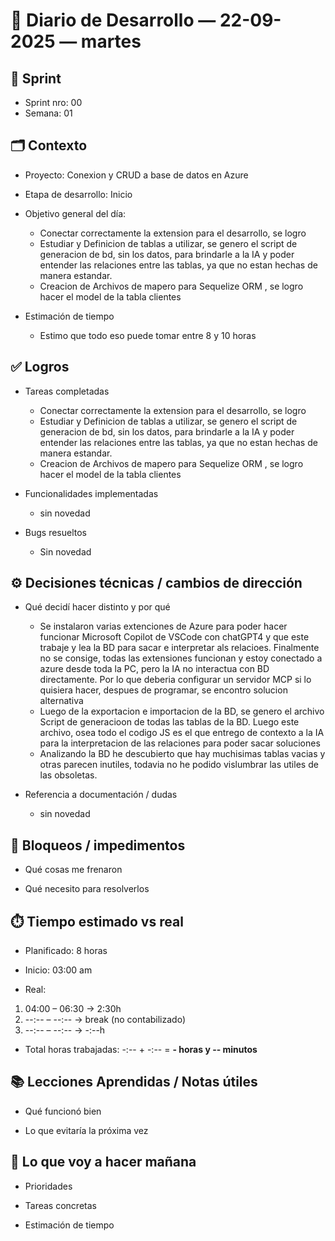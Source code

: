 # 📓 Diario de Desarrollo — 22-09-2025 — martes

## 🏃 Sprint
- Sprint nro: 00
- Semana: 01

## 🗂️ Contexto
- Proyecto: Conexion y CRUD a base de datos en Azure 
- Etapa de desarrollo: Inicio
- Objetivo general del día: 

  * Conectar correctamente la extension para el desarrollo, se logro
  * Estudiar y Definicion de tablas a utilizar, se genero el script de generacion de bd, sin los datos, para brindarle a la IA y poder entender las relaciones entre las tablas, ya que no estan hechas de manera estandar.
  * Creacion de Archivos de mapero para Sequelize ORM , se logro hacer el model de la tabla clientes

- Estimación de tiempo
  * Estimo que todo eso puede tomar entre 8 y 10 horas


## ✅ Logros
- Tareas completadas  
  * Conectar correctamente la extension para el desarrollo, se logro
  * Estudiar y Definicion de tablas a utilizar, se genero el script de generacion de bd, sin los datos, para brindarle a la IA y poder entender las relaciones entre las tablas, ya que no estan hechas de manera estandar.
  * Creacion de Archivos de mapero para Sequelize ORM , se logro hacer el model de la tabla clientes

- Funcionalidades implementadas
  * sin novedad

- Bugs resueltos
  * Sin novedad

## ⚙️ Decisiones técnicas / cambios de dirección
- Qué decidí hacer distinto y por qué
  * Se instalaron varias extenciones de Azure para poder hacer funcionar Microsoft Copilot de VSCode con chatGPT4 y que este trabaje y lea la BD para sacar e interpretar als relacioes. Finalmente no se consige, todas las extensiones funcionan y estoy conectado a azure desde toda la PC, pero la IA no interactua con BD directamente. Por lo que deberia configurar un servidor MCP si lo quisiera hacer, despues de programar, se encontro solucion alternativa
  * Luego de la exportacion e importacion de la BD, se genero el archivo Script de generacioon de todas las tablas de la BD. Luego este archivo, osea todo el codigo JS es el que entrego de contexto a la IA para la interpretacion de las relaciones para poder sacar soluciones
  * Analizando la BD he descubierto que hay muchisimas tablas vacias y otras parecen inutiles, todavia no he podido vislumbrar las utiles de las obsoletas.

- Referencia a documentación / dudas
  * sin novedad

## 🚧 Bloqueos / impedimentos
- Qué cosas me frenaron

- Qué necesito para resolverlos

  

## ⏱️ Tiempo estimado vs real

 - Planificado: 8 horas

 - Inicio: 03:00 am

 - Real:

  1. 04:00 – 06:30 → 2:30h
  2. --:-- – --:-- → break (no contabilizado)
  3. --:-- – --:-- → -:--h

 - Total horas trabajadas: -:-- + -:--  = **- horas y -- minutos**

## 📚 Lecciones Aprendidas / Notas útiles
- Qué funcionó bien

- Lo que evitaría la próxima vez


## 🔮 Lo que voy a hacer mañana
- Prioridades

- Tareas concretas

- Estimación de tiempo

